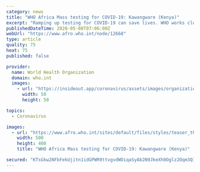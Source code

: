 ```yaml
---
category: news
title: "WHO Africa Mass testing for COVID-19: Kawangware (Kenya)"
excerpt: "Ramping up testing for COVID-19 can save lives. WHO works closely with governments and other partners to increase the testing capacity and expand its access in Africa. In Kenya, residents in Kawangware line up for the test."
publishedDateTime: 2020-05-08T07:06:00Z
webUrl: "https://www.afro.who.int/node/12668"
type: article
quality: 75
heat: 75
published: false

provider:
  name: World Health Organization
  domain: who.int
  images:
    - url: "https://insideout.app/coronavirus/assets/images/organizations/who.int-50x50.jpg"
      width: 50
      height: 50

topics:
  - Coronavirus

images:
  - url: "https://www.afro.who.int/sites/default/files/styles/teaser_thumbnail_600x600_/public/2018-05/TB2_0.jpg?itok=yIgeWetY"
    width: 500
    height: 400
    title: "WHO Africa Mass testing for COVID-19: Kawangware (Kenya)"

secured: "KTsGkw2NFbFekUjitn1idGPWR9ttvgvdWOiqaSyAb2N9JkeXh0Oglz2Oqm3QI4JSQ1fMO7yl+iZb743Nvvkzjpzc2zOaXbXq7abazqjfVmxaxLfCIqkfBsvCia6dmMn9v7C5LVoaHqAUfKktQdUtYVol9lk7mhM9lgVwmomVnNcad/MpOxRCUGHiSSia6N0TKFLk1xhYHAD0XV3wEJK9wEBJOx31Vmzp31Gj7xlxdUTPisN8FU5Yn5n2+K1izT63wGBxbFqBw4VmPWSBDRED0XXtawGXjAoUuM5bQcGtUat8xGCuXNcofEZlU8QugIiA;FXgSbZNvR/k8fZvgOd5IfA=="
---
```


